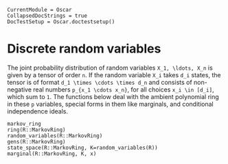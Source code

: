 ```@meta
CurrentModule = Oscar
CollapsedDocStrings = true
DocTestSetup = Oscar.doctestsetup()
```

# Discrete random variables

The joint probability distribution of random variables ``X_1, \ldots, X_n``
is given by a tensor of order ``n``. If the random variable ``X_i`` takes
``d_i`` states, the tensor is of format ``d_1 \times \cdots \times d_n``
and consists of non-negative real numbers ``p_{x_1 \cdots x_n}``, for all
choices ``x_i \in [d_i]``, which sum to ``1``. The functions below deal
with the ambient polynomial ring in these ``p`` variables, special forms
in them like marginals, and conditional independence ideals.

```@docs
markov_ring
ring(R::MarkovRing)
random_variables(R::MarkovRing)
gens(R::MarkovRing)
state_space(R::MarkovRing, K=random_variables(R))
marginal(R::MarkovRing, K, x)
```
